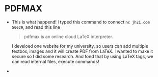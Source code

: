 # PDFMAX

* This is what happend! I typed this command to connect `nc jh2i.com 50029`, and read this line 
    > pdfmax is an online cloud LaTeX interpreter.  

    I develoed one website for my university, so users can add multiple textbox, images and it will create PDF from LaTeX. I wanted to make it secure so I did some research. And fond that by using LaTeX tags, we can read internal files, execute commands!

*    